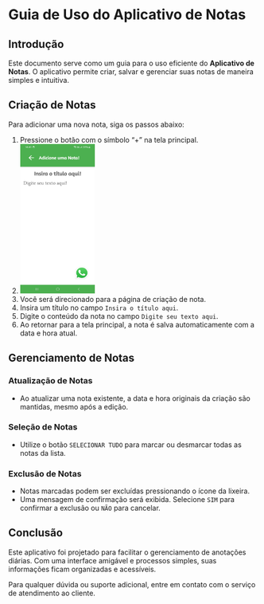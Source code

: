# Guia de Uso do Aplicativo de Notas

## Introdução

Este documento serve como um guia para o uso eficiente do **Aplicativo de Notas**. O aplicativo
permite criar, salvar e gerenciar suas notas de maneira simples e intuitiva.

## Criação de Notas

Para adicionar uma nova nota, siga os passos abaixo:

1. Pressione o botão com o símbolo “+” na tela principal.
2. <img src="adicione_uma_nota.jpg" width="150" height="300">
2. Você será direcionado para a página de criação de nota.
3. Insira um título no campo `Insira o título aqui`.
4. Digite o conteúdo da nota no campo `Digite seu texto aqui`.
5. Ao retornar para a tela principal, a nota é salva automaticamente com a data e hora atual.

## Gerenciamento de Notas

### Atualização de Notas

- Ao atualizar uma nota existente, a data e hora originais da criação são mantidas, mesmo após a
  edição.

### Seleção de Notas

- Utilize o botão `SELECIONAR TUDO` para marcar ou desmarcar todas as notas da lista.

### Exclusão de Notas

- Notas marcadas podem ser excluídas pressionando o ícone da lixeira.
- Uma mensagem de confirmação será exibida. Selecione `SIM` para confirmar a exclusão ou `NÃO` para
  cancelar.

## Conclusão

Este aplicativo foi projetado para facilitar o gerenciamento de anotações diárias. Com uma interface
amigável e processos simples, suas informações ficam organizadas e acessíveis.

Para qualquer dúvida ou suporte adicional, entre em contato com o serviço de atendimento ao cliente.
